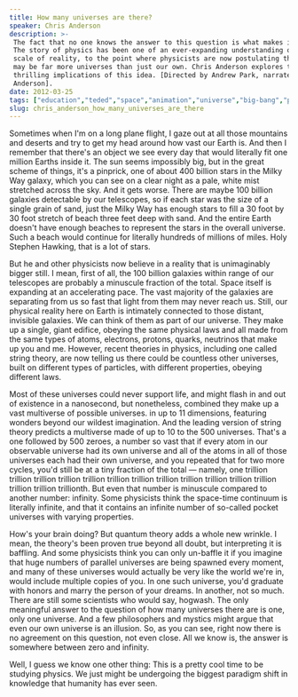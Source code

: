 ```yaml
---
title: How many universes are there?
speaker: Chris Anderson
description: >-
 The fact that no one knows the answer to this question is what makes it exciting.
 The story of physics has been one of an ever-expanding understanding of the sheer
 scale of reality, to the point where physicists are now postulating that there
 may be far more universes than just our own. Chris Anderson explores the
 thrilling implications of this idea. [Directed by Andrew Park, narrated by Chris
 Anderson].
date: 2012-03-25
tags: ["education","teded","space","animation","universe","big-bang","physics"]
slug: chris_anderson_how_many_universes_are_there
---
```


Sometimes when I'm on a long plane flight, I gaze out at all those mountains and deserts
and try to get my head around how vast our Earth is. And then I remember that there's an
object we see every day that would literally fit one million Earths inside it. The sun
seems impossibly big, but in the great scheme of things, it's a pinprick, one of about 400
billion stars in the Milky Way galaxy, which you can see on a clear night as a pale, white
mist stretched across the sky. And it gets worse. There are maybe 100 billion galaxies
detectable by our telescopes, so if each star was the size of a single grain of sand, just
the Milky Way has enough stars to fill a 30 foot by 30 foot stretch of beach three feet
deep with sand. And the entire Earth doesn't have enough beaches to represent the stars in
the overall universe. Such a beach would continue for literally hundreds of millions of
miles. Holy Stephen Hawking, that is a lot of stars.

But he and other physicists now believe in a reality that is unimaginably bigger still. I
mean, first of all, the 100 billion galaxies within range of our telescopes are probably a
minuscule fraction of the total. Space itself is expanding at an accelerating pace. The
vast majority of the galaxies are separating from us so fast that light from them may
never reach us. Still, our physical reality here on Earth is intimately connected to those
distant, invisible galaxies. We can think of them as part of our universe. They make up a
single, giant edifice, obeying the same physical laws and all made from the same types of
atoms, electrons, protons, quarks, neutrinos that make up you and me. However, recent
theories in physics, including one called string theory, are now telling us there could be
countless other universes, built on different types of particles, with different
properties, obeying different laws.

Most of these universes could never support life, and might flash in and out of existence
in a nanosecond, but nonetheless, combined they make up a vast multiverse of possible
universes. in up to 11 dimensions, featuring wonders beyond our wildest imagination. And
the leading version of string theory predicts a multiverse made of up to 10 to the 500
universes. That's a one followed by 500 zeroes, a number so vast that if every atom in our
observable universe had its own universe and all of the atoms in all of those universes
each had their own universe, and you repeated that for two more cycles, you'd still be at
a tiny fraction of the total — namely, one trillion trillion trillion trillion trillion
trillion trillion trillion trillion trillion trillion trillion trillion trillion
trillionth. But even that number is minuscule compared to another number: infinity. Some
physicists think the space-time continuum is literally infinite, and that it contains an
infinite number of so-called pocket universes with varying properties.

How's your brain doing? But quantum theory adds a whole new wrinkle. I mean, the theory's
been proven true beyond all doubt, but interpreting it is baffling. And some physicists
think you can only un-baffle it if you imagine that huge numbers of parallel universes are
being spawned every moment, and many of these universes would actually be very like the
world we're in, would include multiple copies of you. In one such universe, you'd graduate
with honors and marry the person of your dreams. In another, not so much. There are still
some scientists who would say, hogwash. The only meaningful answer to the question of how
many universes there are is one, only one universe. And a few philosophers and mystics
might argue that even our own universe is an illusion. So, as you can see, right now there
is no agreement on this question, not even close. All we know is, the answer is somewhere
between zero and infinity.

Well, I guess we know one other thing: This is a pretty cool time to be studying physics.
We just might be undergoing the biggest paradigm shift in knowledge that humanity has ever
seen.

<!--
ad_duration=0
event="TED-Ed"
external_start_time=0
intro_duration=0
is_subtitle_required="False"
is_talk_featured="False"
language="en"
language_swap="False"
native_language="en"
number_of_related_talks=6
number_of_speakers=1
number_of_subtitled_videos=0
number_of_tags=7
number_of_talk_download_languages=34
number_of_talk_more_resources=0
number_of_talk_recommendations=0
number_of_talks_take_actions=0
post_ad_duration=0
published_timestamp="2020-01-16 21:27:20"
recording_date="2012-03-25"
speaker_description="Head of TED"
speaker_is_published=1
speaker_name="Chris Anderson"
talk_name="How many universes are there?"
talks_tags=["education","teded","space","animation","universe","big-bang","physics"]
url_photo_speaker="https://pe.tedcdn.com/images/ted/15a78b07d0340fcf8f391e7529b6f4b050a60cc0_254x191.jpg"
url_webpage="https://www.ted.com/talks/chris_anderson_how_many_universes_are_there"
video_type_name="TED-Ed Original"
-->